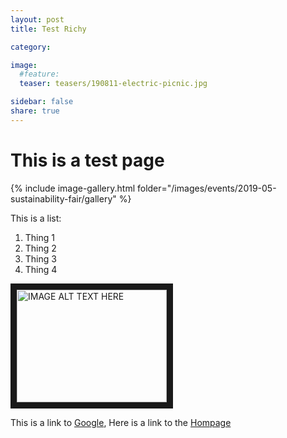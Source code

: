 ```yaml
---
layout: post
title: Test Richy

category: 

image:
  #feature: 
  teaser: teasers/190811-electric-picnic.jpg

sidebar: false
share: true
---
```


# This is a test page

{% include image-gallery.html folder="/images/events/2019-05-sustainability-fair/gallery" %}


This is a list:
1. Thing 1
2. Thing 2 
3. Thing 3
4. Thing 4

<a href="https://www.youtube.com/watch?v=9ci1j_kAWfY" target="_blank"><img src="/images/events/2019-05-sustainability-fair/gallery" 
alt="IMAGE ALT TEXT HERE" width="240" height="180" border="10" /></a>


This is a link to [Google](https://www.google.com/), Here is a link to the [Hompage](/)






